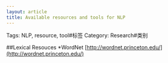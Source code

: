 ```yaml
---
layout: article
title: Available resources and tools for NLP
---
```

Tags: NLP, resource, tool#标签
Category: Research#类别

##Lexical Resouces
*WordNet [http://wordnet.princeton.edu/](http://wordnet.princeton.edu/)


<!--more-->



